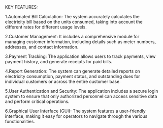 KEY FEATURES:

1.Automated Bill Calculation: The system accurately calculates the electricity bill based on the units consumed, taking into account the different rates for different usage levels.

2.Customer Management: It includes a comprehensive module for managing customer information, including details such as meter numbers, addresses, and contact information.

3.Payment Tracking: The application allows users to track payments, view payment history, and generate receipts for paid bills.

4.Report Generation: The system can generate detailed reports on electricity consumption, payment status, and outstanding dues for individual customers or across the entire customer base.

5.User Authentication and Security: The application includes a secure login system to ensure that only authorized personnel can access sensitive data and perform critical operations.

6.Graphical User Interface (GUI): The system features a user-friendly interface, making it easy for operators to navigate through the various functionalities.
